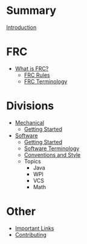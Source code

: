 # Summary

[Introduction](./README.md)

# FRC

- [What is FRC?](./frc/README.md)
  - [FRC Rules](./frc/rules.md)
  - [FRC Terminology](./frc/terminology.md)

# Divisions

- [Mechanical](./mechanical/README.md)
  - [Getting Started](./mechanical/getting_started.md)
- [Software](./software/README.md)
  - [Getting Started](./software/getting_started.md)
  - [Software Terminology](./software/terminology.md)
  - [Conventions and Style](./software/style.md)
  - Topics
    - Java
    - WPI
    - VCS
    - Math

# Other

- [Important Links](./other/links.md)
- [Contributing](./other/contributing.md)
